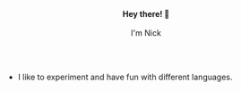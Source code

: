 <center><strong>Hey there! 👋</strong></center>
<br>
<center>I'm Nick</center>

<br></br>
- I like to experiment and have fun with different languages.
